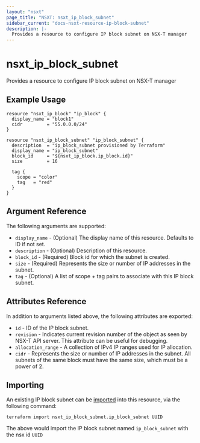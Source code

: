 ```yaml
---
layout: "nsxt"
page_title: "NSXT: nsxt_ip_block_subnet"
sidebar_current: "docs-nsxt-resource-ip-block-subnet"
description: |-
  Provides a resource to configure IP block subnet on NSX-T manager
---
```


# nsxt_ip_block_subnet

Provides a resource to configure IP block subnet on NSX-T manager

## Example Usage

```hcl
resource "nsxt_ip_block" "ip_block" {
  display_name = "block1"
  cidr         = "55.0.0.0/24"
}

resource "nsxt_ip_block_subnet" "ip_block_subnet" {
  description  = "ip_block_subnet provisioned by Terraform"
  display_name = "ip_block_subnet"
  block_id     = "${nsxt_ip_block.ip_block.id}"
  size         = 16

  tag {
    scope = "color"
    tag   = "red"
  }
}
```

## Argument Reference

The following arguments are supported:

* `display_name` - (Optional) The display name of this resource. Defaults to ID if not set.
* `description` - (Optional) Description of this resource.
* `block_id` - (Required) Block id for which the subnet is created.
* `size` - (Required) Represents the size or number of IP addresses in the subnet.
* `tag` - (Optional) A list of scope + tag pairs to associate with this IP block subnet.


## Attributes Reference

In addition to arguments listed above, the following attributes are exported:

* `id` - ID of the IP block subnet.
* `revision` - Indicates current revision number of the object as seen by NSX-T API server. This attribute can be useful for debugging.
* `allocation_range` - A collection of IPv4 IP ranges used for IP allocation.
* `cidr` - Represents the size or number of IP addresses in the subnet. All subnets of the same block must have the same size, which must be a power of 2.


## Importing

An existing IP block subnet can be [imported][docs-import] into this resource, via the following command:

[docs-import]: /docs/import/index.html

```
terraform import nsxt_ip_block_subnet.ip_block_subnet UUID
```

The above would import the IP block subnet named `ip_block_subnet` with the nsx id `UUID`
